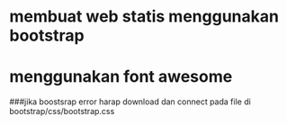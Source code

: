 # membuat web statis menggunakan bootstrap 
# menggunakan font awesome 

###jika boostsrap error harap download dan connect pada file di bootstrap/css/bootstrap.css

